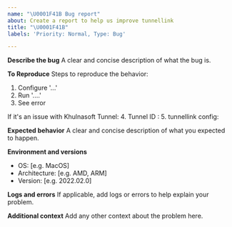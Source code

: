 ```yaml
---
name: "\U0001F41B Bug report"
about: Create a report to help us improve tunnellink
title: "\U0001F41B"
labels: 'Priority: Normal, Type: Bug'

---
```


**Describe the bug**
A clear and concise description of what the bug is.

**To Reproduce**
Steps to reproduce the behavior:
1. Configure '...'
2. Run '....'
3. See error

If it's an issue with Khulnasoft Tunnel:
4. Tunnel ID : 
5. tunnellink config: 

**Expected behavior**
A clear and concise description of what you expected to happen.

**Environment and versions**
 - OS: [e.g. MacOS]
 - Architecture: [e.g. AMD, ARM]
 - Version: [e.g. 2022.02.0]

**Logs and errors**
If applicable, add logs or errors to help explain your problem.

**Additional context**
Add any other context about the problem here.
